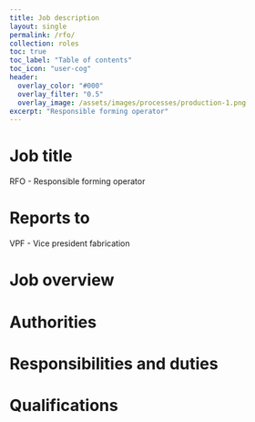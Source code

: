 ```yaml
---
title: Job description
layout: single
permalink: /rfo/
collection: roles
toc: true
toc_label: "Table of contents"
toc_icon: "user-cog"
header:
  overlay_color: "#000"
  overlay_filter: "0.5"
  overlay_image: /assets/images/processes/production-1.png
excerpt: "Responsible forming operator"
---
```

# Job title
RFO - Responsible forming operator

# Reports to
VPF - Vice president fabrication

# Job overview

# Authorities

# Responsibilities and duties

# Qualifications

